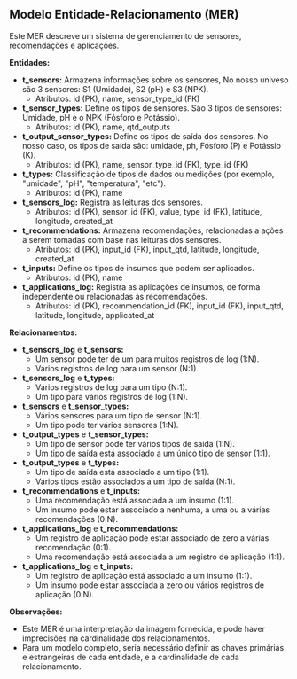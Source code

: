 ## Modelo Entidade-Relacionamento (MER)

Este MER descreve um sistema de gerenciamento de sensores,  recomendações e aplicações.

**Entidades:**

* **t_sensors:** Armazena informações sobre os sensores, No nosso univeso são 3 sensores: S1 (Umidade), S2 (pH) e S3 (NPK).
    * Atributos: id (PK), name, sensor_type_id (FK)
* **t_sensor_types:** Define os tipos de sensores. São 3 tipos de sensores: Umidade, pH e o NPK (Fósforo e Potássio).
    * Atributos: id (PK), name, qtd_outputs
* **t_output_sensor_types:**  Define os tipos de saída dos sensores. No nosso caso, os tipos de saída são: umidade, ph, Fósforo (P) e Potássio (K).
    * Atributos: id (PK), name, sensor_type_id (FK), type_id (FK)
* **t_types:**  Classificação de tipos de dados ou medições (por exemplo, "umidade", "pH", "temperatura", "etc").
    * Atributos: id (PK), name
* **t_sensors_log:** Registra as leituras dos sensores.
    * Atributos: id (PK), sensor_id (FK), value, type_id (FK), latitude, longitude, created_at
* **t_recommendations:** Armazena recomendações, relacionadas a ações a serem tomadas com base nas leituras dos sensores.
    * Atributos: id (PK), input_id (FK), input_qtd, latitude, longitude, created_at
* **t_inputs:** Define os tipos de insumos que podem ser aplicados.
    * Atributos: id (PK), name
* **t_applications_log:**  Registra as aplicações de insumos, de forma independente ou relacionadas às recomendações.
    * Atributos: id (PK), recommendation_id (FK), input_id (FK), input_qtd, latitude, longitude, applicated_at

**Relacionamentos:**

* **t_sensors_log** e **t_sensors:** 
  * Um sensor pode ter de um para muitos registros de log (1:N).
  * Vários registros de log para um sensor (N:1).
* **t_sensors_log** e **t_types:**
  * Vários registros de log para um tipo (N:1).
  * Um tipo para vários registros de log (1:N).
* **t_sensors** e **t_sensor_types:** 
  * Vários sensores para um tipo de sensor (N:1).
  * Um tipo pode ter vários sensores (1:N).
* **t_output_types** e **t_sensor_types:**
  * Um tipo de sensor pode ter vários tipos de saída (1:N).
  * Um tipo de saída está associado a um único tipo de sensor (1:1).
* **t_output_types** e **t_types:**
  * Um tipo de saída está associado a um tipo (1:1).
  * Vários tipos estão associados a um tipo de saída (N:1).
* **t_recommendations** e **t_inputs:** 
  * Uma recomendação está associada a um insumo (1:1).
  * Um insumo pode estar associado a nenhuma, a uma ou a várias recomendações (0:N).
* **t_applications_log** e **t_recommendations:**
  * Um registro de aplicação pode estar associado de zero a várias recomendação (0:1).
  * Uma recomendação está associada a um registro de aplicação (1:1).
* **t_applications_log** e **t_inputs:**
  * Um registro de aplicação está associado a um insumo (1:1).
  * Um insumo pode estar associada a zero ou vários registros de aplicação (0:N).


**Observações:**

* Este MER é uma interpretação da imagem fornecida, e pode haver imprecisões na cardinalidade dos relacionamentos.
* Para um modelo completo, seria necessário definir as chaves primárias e estrangeiras de cada entidade, e a cardinalidade de cada relacionamento.
